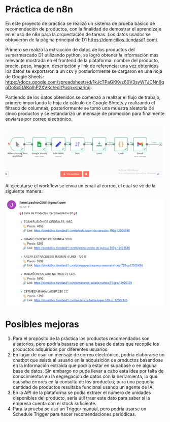 # Práctica de n8n
En este proyecto de práctica se realizó un sistema de prueba básico de recomendación de productos, con la finalidad de demostrar el aprendizaje en el uso de n8n para la orquestación de tareas. Los datos usados se obtuvieron de la página principal de D1 https://domicilios.tiendasd1.com/.

Primero se realizó la extracción de datos de los productos del sumermercado D1 utilizando python, se logró obtener la información más relevante mostrada en el frontend de la plataforma: nombre del producto, precio, peso, imagen, descripción y link de referencia; una vez obtenidos los datos se exportaron a un csv y posteriormente se cargaron en una hoja de Google Sheets: https://docs.google.com/spreadsheets/d/1kJcTPaGKKvz60V3syWTJCNn6qoDoSx5tAKplhP2XVKc/edit?usp=sharing.

Partiendo de los datos obtenidos se comenzó a realizar el flujo de trabajo, primero importando la hoja de cálculo de Google Sheets y realizando el filtrado de columnas, posteriormente se tomó una muestra aleatoria de cinco productos y se estandarizó un mensaje de promoción para finalmente enviarse por correo electrónico.

![Logo](workflow.png)

Al ejecutarse el workflow se envía un email al correo, el cual se vé de la siguiente manera:

![Logo](email_final.png)

# Posibles mejoras

1. Para el propósito de la práctica los productos recomendados son aleatorios, pero podría basarse en una base de datos que recopile los productos adquiridos por diferentes usuarios.
2. En lugar de usar un mensaje de correo electrónico, podría elaborarse un chatbot que asista al usuario en la adquisición de productos basándose en la información extraída que podría estar en supabase o en alguna base de datos. Sin embargo no pude llevar a cabo esta idea por falta de conocimientos en la segregación de datos con la herramienta, lo que causaba errores en la consulta de los productos; para una pequeña cantidad de productos resultaba funcional usando un agente de IA.
3. En la API de la plataforma se podía extraer el número de unidades disponibles del producto, sería útil traer este dato para saber si la empresa cuenta con el stock suficiente.
4. Para la prueba se usó un Trigger manual, pero podría usarse un Schedule Trigger para hacer recomendaciones periódicas.
